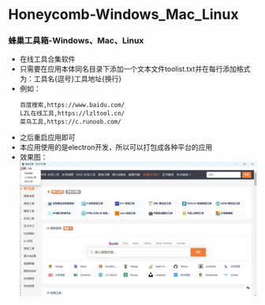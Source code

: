 # Honeycomb-Windows_Mac_Linux
### 蜂巢工具箱-Windows、Mac、Linux
- 在线工具合集软件
- 只需要在应用本体同名目录下添加一个文本文件toolist.txt并在每行添加格式为：工具名{逗号}工具地址{换行}
- 例如：
    ```
    百度搜索,https://www.baidu.com/
    LZL在线工具,https://lzltool.cn/
    菜鸟工具,https://c.runoob.com/
    ```
- 之后重启应用即可
- 本应用使用的是electron开发，所以可以打包成各种平台的应用
- 效果图：
    ![Alt text](image.png)

